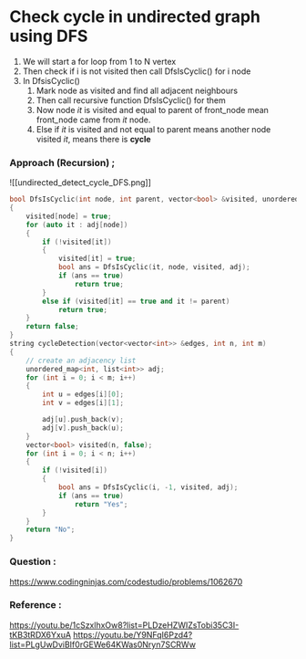 # Check cycle in undirected graph using DFS

1. We will start a for loop from 1 to N vertex
2. Then check if i is not visited then call DfsIsCyclic() for i node
3. In DfsisCyclic()
	1. Mark node as visited and find all adjacent neighbours
	2. Then call recursive function DfsIsCyclic() for them
	3. Now node *it* is visited and equal to parent of front_node mean front_node came from *it* node.
	4. Else if *it* is visited and not equal to parent means another node visited *it*, means there is **cycle**

### Approach (Recursion) ;


![[undirected_detect_cycle_DFS.png]]


```C++
bool DfsIsCyclic(int node, int parent, vector<bool> &visited, unordered_map<int, list<int>> &adj)
{
    visited[node] = true;
    for (auto it : adj[node])
    {
        if (!visited[it])
        {
            visited[it] = true;
            bool ans = DfsIsCyclic(it, node, visited, adj);
            if (ans == true)
                return true;
        }
        else if (visited[it] == true and it != parent)
            return true;
    }
    return false;
}
string cycleDetection(vector<vector<int>> &edges, int n, int m)
{
    // create an adjacency list
    unordered_map<int, list<int>> adj;
    for (int i = 0; i < m; i++)
    {
        int u = edges[i][0];
        int v = edges[i][1];

        adj[u].push_back(v);
        adj[v].push_back(u);
    }
    vector<bool> visited(n, false);
    for (int i = 0; i < n; i++)
    {
        if (!visited[i])
        {
            bool ans = DfsIsCyclic(i, -1, visited, adj);
            if (ans == true)
                return "Yes";
        }
    }
    return "No";
}
```

### Question :

https://www.codingninjas.com/codestudio/problems/1062670


### Reference :

https://youtu.be/1cSzxlhxOw8?list=PLDzeHZWIZsTobi35C3I-tKB3tRDX6YxuA
https://youtu.be/Y9NFqI6Pzd4?list=PLgUwDviBIf0rGEWe64KWas0Nryn7SCRWw
